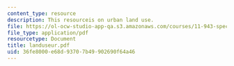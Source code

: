 ```yaml
---
content_type: resource
description: This resourceis on urban land use.
file: https://ol-ocw-studio-app-qa.s3.amazonaws.com/courses/11-943-special-studies-in-urban-studies-and-planning-the-cardener-river-corridor-workshop-fall-2001/36fe8000e68d93707b49902690f64a46_landuseur.pdf
file_type: application/pdf
resourcetype: Document
title: landuseur.pdf
uid: 36fe8000-e68d-9370-7b49-902690f64a46
---
```

